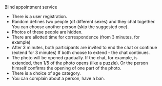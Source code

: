 Blind appointment service

- There is a user registration.
- Random defines two people (of different sexes) and they chat together. You can choose another person (skip the suggested one).
- Photos of these people are hidden.
- There are allotted time for correspondence (from 3 minutes, for example)
- After 3 minutes, both participants are invited to end the chat or continue (extend for 3 minutes) If both choose to extend - the chat continues.
- The photo will be opened gradually. If the chat, for example, is extended, then 1/5 of the photo opens (like a puzzle). Or the person himself confirms the opening of one part of the photo.
- There is a choice of age category.
- You can complain about a person, have a ban.
